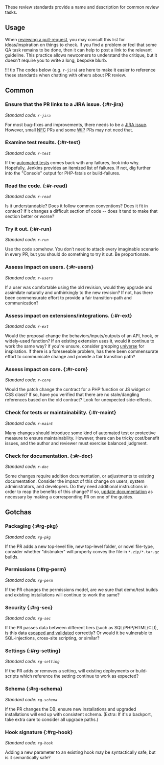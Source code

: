 These review standards provide a name and description for common review tasks.

## Usage

When [reviewing a pull-request](/core/pr-review.md), you may consult this list for ideas/inspiration on things to check.  If you find a problem or feel that some QA task remains to
be done, then it can help to post a link to the relevant guideline.  This practice allows newcomers to understand the critique, but it doesn't require you to
write a long, bespoke blurb.

!!! tip
    The codes below (e.g. `r-jira`) are here to make it easier to reference these standards when chatting with others about PR review.

## Common

### Ensure that the PR links to a JIRA issue. {:#r-jira}

_Standard code: `r-jira`_

For most bug-fixes and improvements, there needs to be a [JIRA issue](/tools/issue-tracking.md#jira). However, small [NFC](/tools/git.md#nfc) PRs and some [WIP](/tools/git.md#wip) PRs may not need that.

### Examine test results. {:#r-test}

_Standard code: `r-test`_

If the [automated tests](/testing/continuous-integration.md) comes back with any failures, look into why. Hopefully, Jenkins provides an itemized list of failures. If not, dig further into the "Console" output for PHP-fatals or build-failures.

### Read the code. {:#r-read}

_Standard code: `r-read`_

Is it understandable? Does it follow common conventions? Does it fit in context? If it changes a difficult section of code -- does it tend to make that section better or worse?

### Try it out. {:#r-run}

_Standard code: `r-run`_

Use the code somehow. You don’t need to attack every imaginable scenario in every PR, but you should do something to try it out. Be proportionate.

### Assess impact on users. {:#r-users}

_Standard code: `r-users`_

If a user was comfortable using the old revision, would they upgrade and assimilate naturally and unthinkingly to the new revision? If not, has there been commensurate effort to provide a fair transition-path and communication?

### Assess impact on extensions/integrations. {:#r-ext}

_Standard code: `r-ext`_

Would the proposal change the behaviors/inputs/outputs of an API, hook, or widely-used function? If an existing extension uses it, would it continue to work the same way? If you're unsure, consider grepping [universe](/tools/universe.md) for inspiration. If there is a foreseeable problem, has there been commensurate effort to communicate change and provide a fair transition path?

### Assess impact on core. {:#r-core}

_Standard code: `r-core`_

Would the patch change the contract for a PHP function or JS widget or CSS class? If so, have you verified that there are no stale/dangling references based on the old contract? Look for unexpected side-effects.

### Check for tests or maintainability. {:#r-maint}

_Standard code: `r-maint`_

Many changes should introduce some kind of automated test or protective measure to ensure maintainability. However, there can be tricky cost/benefit issues, and the author and reviewer must exercise balanced judgment.

### Check for documentation. {:#r-doc}

_Standard code: `r-doc`_

Some changes require addition documentation, or adjustments to existing documentation. Consider the impact of this change on users, system administrators, and developers. Do they need additional instructions in order to reap the benefits of this change? If so, [update documentation](/documentation/index.md) as necessary by making a corresponding PR on one of the guides.

## Gotchas

### Packaging {:#rg-pkg}

_Standard code: `rg-pkg`_

If the PR adds a new top-level file, new top-level folder, or novel file-type, consider whether "distmaker" will properly convey the file in `*.zip/*.tar.gz` builds.

### Permissions {:#rg-perm}

_Standard code: `rg-perm`_

If the PR changes the permissions model, are we sure that demo/test builds and existing installations will continue to work the same?

### Security {:#rg-sec}

_Standard code: `rg-sec`_

If the PR passes data between different tiers (such as SQL/PHP/HTML/CLI), is this data [escaped and validated](/security/index.md) correctly? Or would it be vulnerable to SQL-injections, cross-site scripting, or similar?

### Settings {:#rg-setting}

_Standard code: `rg-setting`_

If the PR adds or removes a setting, will existing deployments or build-scripts which reference the setting continue to work as expected?

### Schema {:#rg-schema}

_Standard code: `rg-schema`_

If the PR changes the DB, ensure new installations and upgraded installations will end up with consistent schema. (Extra: If it's a backport, take extra care to consider all upgrade paths.)

### Hook signature {:#rg-hook}

_Standard code: `rg-hook`_

Adding a new parameter to an existing hook may be syntactically safe, but is it semantically safe?
